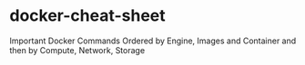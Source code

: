 # docker-cheat-sheet
Important Docker Commands Ordered by Engine, Images and Container and then by Compute, Network, Storage
